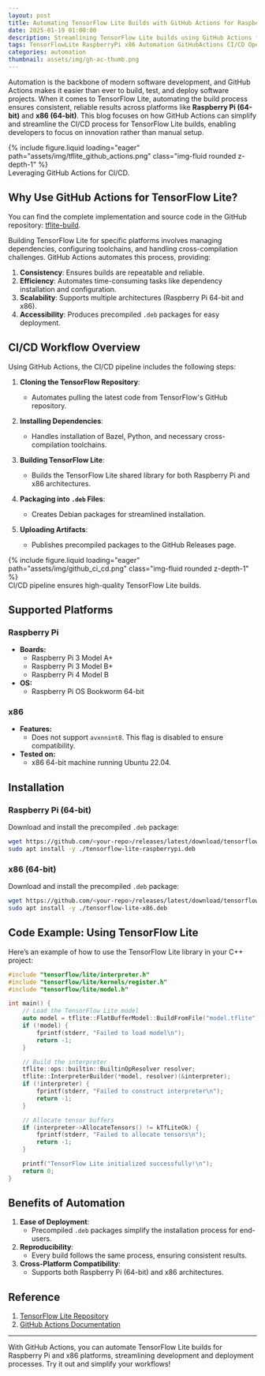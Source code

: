 ```yaml
---
layout: post
title: Automating TensorFlow Lite Builds with GitHub Actions for Raspberry Pi and x86
date: 2025-01-19 01:00:00
description: Streamlining TensorFlow Lite builds using GitHub Actions for Raspberry Pi 64-bit and x86 platforms.
tags: TensorFlowLite RaspberryPi x86 Automation GitHubActions CI/CD OpenSource
categories: automation
thumbnail: assets/img/gh-ac-thumb.png
---
```


Automation is the backbone of modern software development, and GitHub Actions makes it easier than ever to build, test, and deploy software projects. When it comes to TensorFlow Lite, automating the build process ensures consistent, reliable results across platforms like **Raspberry Pi (64-bit)** and **x86 (64-bit)**. This blog focuses on how GitHub Actions can simplify and streamline the CI/CD process for TensorFlow Lite builds, enabling developers to focus on innovation rather than manual setup.

<div class="row mt-3">
    <div class="col-sm mt-3 mt-md-0">
        {% include figure.liquid loading="eager" path="assets/img/tflite_github_actions.png" class="img-fluid rounded z-depth-1" %}
    </div>
</div>
<div class="caption">
    Leveraging GitHub Actions for CI/CD.
</div>

## Why Use GitHub Actions for TensorFlow Lite?

You can find the complete implementation and source code in the GitHub repository: [tflite-build](https://github.com/shadab205/tflite-build).

Building TensorFlow Lite for specific platforms involves managing dependencies, configuring toolchains, and handling cross-compilation challenges. GitHub Actions automates this process, providing:

1. **Consistency**: Ensures builds are repeatable and reliable.
2. **Efficiency**: Automates time-consuming tasks like dependency installation and configuration.
3. **Scalability**: Supports multiple architectures (Raspberry Pi 64-bit and x86).
4. **Accessibility**: Produces precompiled `.deb` packages for easy deployment.

## CI/CD Workflow Overview

Using GitHub Actions, the CI/CD pipeline includes the following steps:

1. **Cloning the TensorFlow Repository**:
   - Automates pulling the latest code from TensorFlow's GitHub repository.

2. **Installing Dependencies**:
   - Handles installation of Bazel, Python, and necessary cross-compilation toolchains.

3. **Building TensorFlow Lite**:
   - Builds the TensorFlow Lite shared library for both Raspberry Pi and x86 architectures.

4. **Packaging into `.deb` Files**:
   - Creates Debian packages for streamlined installation.

5. **Uploading Artifacts**:
   - Publishes precompiled packages to the GitHub Releases page.

<div class="row mt-3">
    <div class="col-sm mt-3 mt-md-0">
        {% include figure.liquid loading="eager" path="assets/img/github_ci_cd.png" class="img-fluid rounded z-depth-1" %}
    </div>
</div>
<div class="caption">
    CI/CD pipeline ensures high-quality TensorFlow Lite builds.
</div>

## Supported Platforms

### Raspberry Pi
- **Boards:**
  - Raspberry Pi 3 Model A+
  - Raspberry Pi 3 Model B+
  - Raspberry Pi 4 Model B
- **OS:**
  - Raspberry Pi OS Bookworm 64-bit

### x86
- **Features:**
  - Does not support `avxnnint8`. This flag is disabled to ensure compatibility.
- **Tested on:**
  - x86 64-bit machine running Ubuntu 22.04.

## Installation

### Raspberry Pi (64-bit)
Download and install the precompiled `.deb` package:

```bash
wget https://github.com/<your-repo>/releases/latest/download/tensorflow-lite-raspberrypi.deb
sudo apt install -y ./tensorflow-lite-raspberrypi.deb
```

### x86 (64-bit)
Download and install the precompiled `.deb` package:

```bash
wget https://github.com/<your-repo>/releases/latest/download/tensorflow-lite-x86.deb
sudo apt install -y ./tensorflow-lite-x86.deb
```

## Code Example: Using TensorFlow Lite

Here’s an example of how to use the TensorFlow Lite library in your C++ project:

```cpp
#include "tensorflow/lite/interpreter.h"
#include "tensorflow/lite/kernels/register.h"
#include "tensorflow/lite/model.h"

int main() {
    // Load the TensorFlow Lite model
    auto model = tflite::FlatBufferModel::BuildFromFile("model.tflite");
    if (!model) {
        fprintf(stderr, "Failed to load model\n");
        return -1;
    }

    // Build the interpreter
    tflite::ops::builtin::BuiltinOpResolver resolver;
    tflite::InterpreterBuilder(*model, resolver)(&interpreter);
    if (!interpreter) {
        fprintf(stderr, "Failed to construct interpreter\n");
        return -1;
    }

    // Allocate tensor buffers
    if (interpreter->AllocateTensors() != kTfLiteOk) {
        fprintf(stderr, "Failed to allocate tensors\n");
        return -1;
    }

    printf("TensorFlow Lite initialized successfully!\n");
    return 0;
}
```

## Benefits of Automation

1. **Ease of Deployment**:
   - Precompiled `.deb` packages simplify the installation process for end-users.
2. **Reproducibility**:
   - Every build follows the same process, ensuring consistent results.
3. **Cross-Platform Compatibility**:
   - Supports both Raspberry Pi (64-bit) and x86 architectures.

## Reference

1. [TensorFlow Lite Repository](https://github.com/tensorflow/tensorflow/tree/master/tensorflow/lite)
2. [GitHub Actions Documentation](https://docs.github.com/actions)

---

With GitHub Actions, you can automate TensorFlow Lite builds for Raspberry Pi and x86 platforms, streamlining development and deployment processes. Try it out and simplify your workflows!
